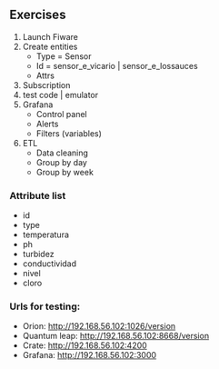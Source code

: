 ## Exercises

1. Launch Fiware
2. Create entities
    - Type = Sensor
    - Id = sensor_e_vicario | sensor_e_lossauces
    - Attrs
3. Subscription
4. test code | emulator
5. Grafana
    - Control panel
    - Alerts
    - Filters (variables)
6. ETL
    - Data cleaning
    - Group by day
    - Group by week

### Attribute list

- id
- type
- temperatura
- ph
- turbidez
- conductividad
- nivel
- cloro

### Urls for testing:

- Orion: http://192.168.56.102:1026/version
- Quantum leap: http://192.168.56.102:8668/version
- Crate: http://192.168.56.102:4200
- Grafana: http://192.168.56.102:3000

